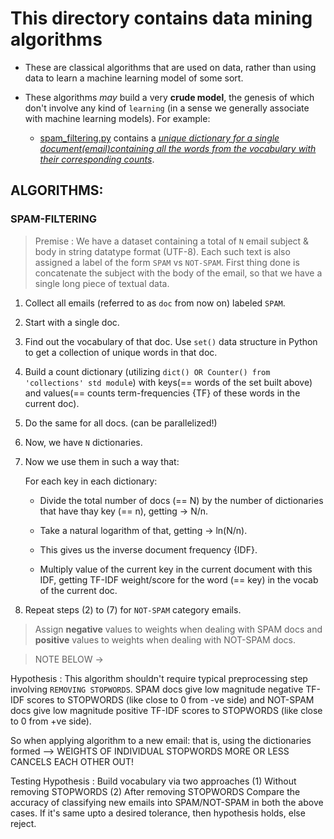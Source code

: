 # This directory contains data mining algorithms

- These are classical algorithms that are used on data, rather than using data to learn a machine learning model of some sort.

- These algorithms *may* build a very **crude model**, the genesis of which don't involve any kind of `learning` (in a sense we generally associate with machine learning models). For example:

    * [spam_filtering.py](https://www.github.com/ssd0247/nlp-engines/data-mining/spam_filtering.py) contains a <u>*unique dictionary for a single document(email)containing all the words from the vocabulary with their corresponding counts*</u>.

## ALGORITHMS:

### SPAM-FILTERING

> Premise : We have a dataset containing a total of `N` email subject & body in string datatype format (UTF-8). Each such text is also assigned a label of the form `SPAM` vs `NOT-SPAM`. First thing done is concatenate the subject with the body of the email, so that we have a single long piece of textual data.

1. Collect all emails (referred to as `doc` from now on) labeled `SPAM`.

2. Start with a single doc.

3. Find out the vocabulary of that doc. Use `set()` data structure in Python to get a collection of unique words in that doc.

4. Build a count dictionary (utilizing `dict() OR Counter() from 'collections' std module`) with keys(== words of the set built above) and values(== counts term-frequencies {TF} of these words in the current doc).

5. Do the same for all docs. (can be parallelized!)

6. Now, we have `N` dictionaries.

7. Now we use them in such a way that:

    For each key in each dictionary:
    
    - Divide the total number of docs (== N) by the number of dictionaries that have thay key (== n), getting -> N/n.

    - Take a natural logarithm of that, getting -> ln(N/n).

    - This gives us the inverse document frequency {IDF}.

    - Multiply value of the current key in the current document with this IDF, getting TF-IDF weight/score for the word (== key) in the vocab of the current doc.

8. Repeat steps (2) to (7) for `NOT-SPAM` category emails.

> Assign **negative** values to weights when dealing with SPAM docs and **positive** values to weights when dealing with NOT-SPAM docs.

> NOTE BELOW ->

Hypothesis : This algorithm shouldn't require typical preprocessing step involving `REMOVING STOPWORDS`. SPAM docs give low magnitude negative TF-IDF scores to STOPWORDS (like close to 0 from -ve side) and NOT-SPAM docs give low magnitude positive TF-IDF scores to STOPWORDS (like close to 0 from +ve side).

So when applying algorithm to a new email: that is, using the dictionaries formed --> WEIGHTS OF INDIVIDUAL STOPWORDS MORE OR LESS CANCELS EACH OTHER OUT!

Testing Hypothesis : Build vocabulary via two approaches
(1) Without removing STOPWORDS
(2) After removing STOPWORDS
Compare the accuracy of classifying new emails into SPAM/NOT-SPAM in both the above cases. If it's same upto a desired tolerance, then hypothesis holds, else reject.